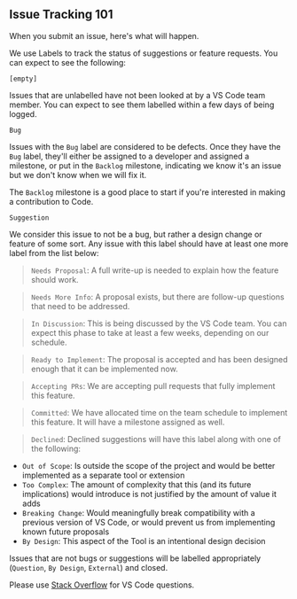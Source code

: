 ## Issue Tracking 101

When you submit an issue, here's what will happen.

We use Labels to track the status of suggestions or feature requests. You can expect to see the following:

`[empty]`

Issues that are unlabelled have not been looked at by a VS Code team member. You can expect to see them labelled within a few days of being logged.

`Bug`

Issues with the `Bug` label are considered to be defects. Once they have the `Bug` label, they'll either be assigned to a developer and assigned a milestone, or put in the `Backlog` milestone, indicating we know it's an issue but we don't know when we will fix it. 

The `Backlog` milestone is a good place to start if you're interested in making a contribution to Code.

`Suggestion`

We consider this issue to not be a bug, but rather a design change or feature of some sort. Any issue with this label should have at least one more label from the list below:

> `Needs Proposal`: A full write-up is needed to explain how the feature should work.

> `Needs More Info`: A proposal exists, but there are follow-up questions that need to be addressed.

>`In Discussion`: This is being discussed by the VS Code team. You can expect this phase to take at least a few weeks, depending on our schedule.

>`Ready to Implement`: The proposal is accepted and has been designed enough that it can be implemented now.

>`Accepting PRs`: We are accepting pull requests that fully implement this feature.

>`Committed`: We have allocated time on the team schedule to implement this feature. It will have a milestone assigned as well.

>`Declined`: Declined suggestions will have this label along with one of the following:
 * `Out of Scope`: Is outside the scope of the project and would be better implemented as a separate tool or extension
 * `Too Complex`: The amount of complexity that this (and its future implications) would introduce is not justified by the amount of value it adds
 * `Breaking Change`: Would meaningfully break compatibility with a previous version of VS Code, or would prevent us from implementing known future proposals
 * `By Design`: This aspect of the Tool is an intentional design decision

Issues that are not bugs or suggestions will be labelled appropriately (`Question`, `By Design`, `External`) and closed.

Please use [Stack Overflow](http://go.microsoft.com/fwlink/?LinkID=536384) for VS Code questions.

